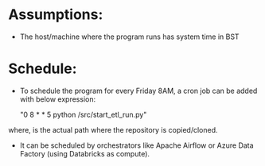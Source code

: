 # Assumptions:

* The host/machine where the program runs has system time in BST

# Schedule:
* To schedule the program for every Friday 8AM, a cron job can be added with below expression:


    "0 8 * * 5  python <project-directory>/src/start_etl_run.py"

where, <project-directory> is the actual path where the repository is copied/cloned.

* It can be scheduled by orchestrators like Apache Airflow or Azure Data Factory (using Databricks as compute).



